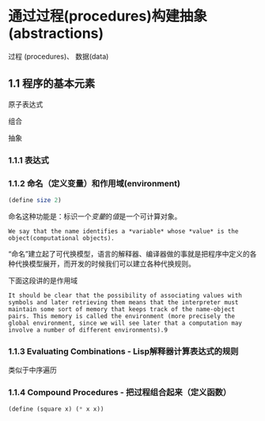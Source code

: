 # 通过过程(procedures)构建抽象(abstractions)

过程 (procedures)、 数据(data)

## 1.1 程序的基本元素

原子表达式

组合

抽象

### 1.1.1 表达式

### 1.1.2 命名（定义变量）和作用域(environment)

```scheme
(define size 2)
```

命名这种功能是：标识一个*变量*的*值*是一个可计算对象。

    We say that the name identifies a *variable* whose *value* is the object(computational objects).

“命名”建立起了可代换模型，语言的解释器、编译器做的事就是把程序中定义的各种代换模型展开，而开发的时候我们可以建立各种代换规则。

下面这段讲的是作用域

    It should be clear that the possibility of associating values with symbols and later retrieving them means that the interpreter must maintain some sort of memory that keeps track of the name-object pairs. This memory is called the environment (more precisely the global environment, since we will see later that a computation may involve a number of different environments).9

### 1.1.3 Evaluating Combinations - Lisp解释器计算表达式的规则

类似于中序遍历


### 1.1.4 Compound Procedures - 把过程组合起来（定义函数）

```scheme
(define (square x) (* x x))
```
